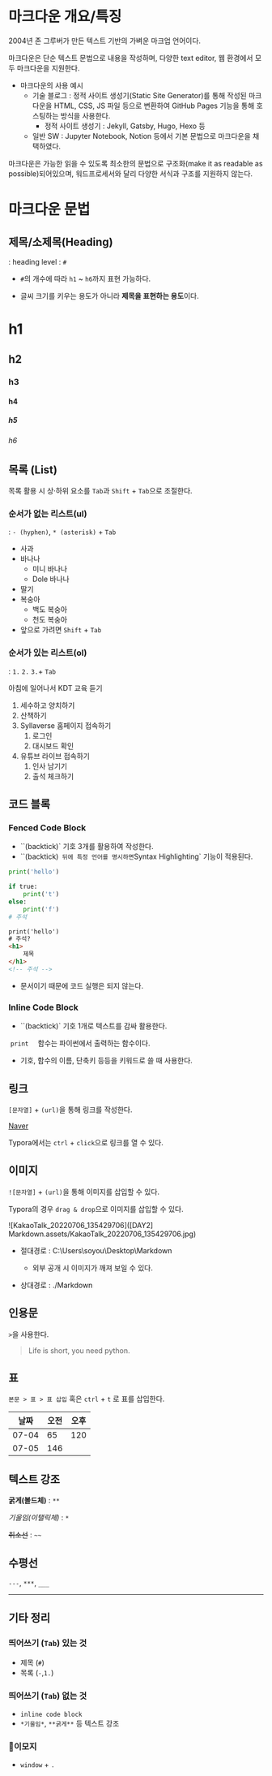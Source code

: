 # 마크다운 개요/특징

2004년 존 그루버가 만든 텍스트 기반의 가벼운 마크업 언어이다. 

마크다운은 단순 텍스트 문법으로 내용을 작성하며, 다양한 text editor, 웹 환경에서 모두 마크다운을 지원한다.

- 마크다운의 사용 예시
  - 기술 블로그 : 정적 사이트 생성기(Static Site Generator)를 통해 작성된 마크다운을 HTML, CSS, JS 파일 등으로 변환하여 GitHub Pages 기능을 통해 호스팅하는 방식을 사용한다.
    - 정적 사이트 생성기 : Jekyll, Gatsby, Hugo, Hexo 등
  - 일반 SW : Jupyter Notebook, Notion 등에서 기본 문법으로 마크다운을 채택하였다.

마크다운은 가능한 읽을 수 있도록 최소한의 문법으로 구조화(make it as readable as possible)되어있으며, 워드프로세서와 달리 다양한 서식과 구조를 지원하지 않는다.



# 마크다운 문법

## 제목/소제목(Heading)

 : heading level : `#` 

- `#`의 개수에 따라 `h1` ~ `h6`까지 표현 가능하다. 

- 글씨 크기를 키우는 용도가 아니라 **제목을 표현하는 용도**이다.



# h1

## h2

### h3

#### h4

##### h5

###### h6



## 목록 (List)

목록 활용 시 상·하위 요소를 `Tab`과 `Shift` + `Tab`으로 조절한다.



### 순서가 없는 리스트(ul)
: `- (hyphen)`, `* (asterisk)` + `Tab`

- 사과
- 바나나
  - 미니 바나나
  - Dole 바나나
- 딸기
- 복숭아
  - 백도 복숭아
  - 천도 복숭아
- 앞으로 가려면 `Shift` + `Tab`



### 순서가 있는 리스트(ol) 
: `1.` `2.` `3.`+ `Tab`

아침에 일어나서 KDT 교육 듣기

1. 세수하고 양치하기
2. 산책하기
3. Syllaverse 홈페이지 접속하기
   1. 로그인
   2. 대시보드 확인
4. 유튜브 라이브 접속하기
   1. 인사 남기기
   1. 출석 체크하기



## 코드 블록

### Fenced Code Block

- ``(backtick)` 기호 3개를 활용하여 작성한다.
- ``(backtick)`  뒤에 특정 언어를 명시하면 `Syntax Highlighting` 기능이 적용된다.

```python
print('hello')

if true:
    print('t')
else:
    print('f')
# 주석
```

```html
print('hello')
# 주석?
<h1>
    제목
</h1>
<!-- 주석 -->
```

- 문서이기 때문에 코드 실행은 되지 않는다.

  

### Inline Code Block

- ``(backtick)` 기호 1개로 텍스트를 감싸 활용한다.

​		`print	` 함수는 파이썬에서 출력하는 함수이다.

- 기호, 함수의 이름, 단축키 등등을 키워드로 쓸 때 사용한다.



## 링크

`[문자열]` + `(url)`을 통해 링크를 작성한다.

[Naver](www.naver.com)

Typora에서는 `ctrl` + `click`으로 링크를 열 수 있다.



## 이미지

`![문자열]` + `(url)`을 통해 이미지를 삽입할 수 있다.

Typora의 경우 `drag & drop`으로 이미지를 삽입할 수 있다.



![KakaoTalk_20220706_135429706]([DAY2] Markdown.assets/KakaoTalk_20220706_135429706.jpg)



- 절대경로 : C:\Users\soyou\Desktop\Markdown
  - 외부 공개 시 이미지가 깨져 보일 수 있다. 

- 상대경로 : ./Markdown



## 인용문

`>`을 사용한다.

> Life is short, you need python.



## 표

`본문 > 표 > 표 삽입` 혹은 `ctrl` + `t` 로 표를 삽입한다.

| 날짜  | 오전 | 오후 |
| ----- | ---- | ---- |
| 07-04 | 65   | 120  |
| 07-05 | 146  |      |



## 텍스트  강조

**굵게(볼드체)** : `**`

*기울임(이탤릭체)* : `*`

~~취소선~~ : `~~`



## 수평선

`---`, `***`, `___`

---



## 기타 정리

### 띄어쓰기 (`Tab`) 있는 것

- 제목 (`#`)
- 목록 (`-`,`1.`)



### 띄어쓰기 (`Tab`) 없는 것

- `inline code block`
-  `*기울임*`, `**굵게**` 등 텍스트 강조



### 👻이모지 

- `window` + `.` 



